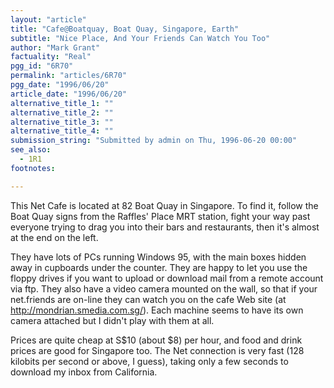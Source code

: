 ```yaml
---
layout: "article"
title: "Cafe@Boatquay, Boat Quay, Singapore, Earth"
subtitle: "Nice Place, And Your Friends Can Watch You Too"
author: "Mark Grant"
factuality: "Real"
pgg_id: "6R70"
permalink: "articles/6R70"
pgg_date: "1996/06/20"
article_date: "1996/06/20"
alternative_title_1: ""
alternative_title_2: ""
alternative_title_3: ""
alternative_title_4: ""
submission_string: "Submitted by admin on Thu, 1996-06-20 00:00"
see_also:
  - 1R1
footnotes: 

---
```

<div>
<p>This Net Cafe is located at 82 Boat Quay in Singapore. To find it, follow the Boat Quay signs from the Raffles' Place MRT station, fight your way past everyone trying to drag you into their bars and restaurants, then it's almost at the end on the left.</p>
<p>They have lots of PCs running Windows 95, with the main boxes hidden away in cupboards under the counter. They are happy to let you use the floppy drives if you want to upload or download mail from a remote account via ftp. They also have a video camera mounted on the wall, so that if your net.friends are on-line they can watch you on the cafe Web site (at <a href="https://web.archive.org/web/20130117015614/http://mondrian.smedia.com.sg/">http://mondrian.smedia.com.sg/</a>). Each machine seems to have its own camera attached but I didn't play with them at all.</p>
<p>Prices are quite cheap at S$10 (about $8) per hour, and food and drink prices are good for Singapore too. The Net connection is very fast (128 kilobits per second or above, I guess), taking only a few seconds to download my inbox from California.</p>
</div>
